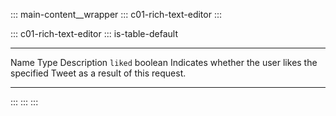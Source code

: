 ::: main-content__wrapper
::: c01-rich-text-editor
:::

::: c01-rich-text-editor
::: is-table-default
  ----------- --------- -----------------------------------------------------------------------------------
  Name        Type      Description
  ` liked `   boolean   Indicates whether the user likes the specified Tweet as a result of this request.
  ----------- --------- -----------------------------------------------------------------------------------
:::
:::
:::
